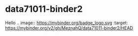 # data71011-binder2
Hello
.. image:: https://mybinder.org/badge_logo.svg
 :target: https://mybinder.org/v2/gh/MeznahQ/data71011-binder2/HEAD
